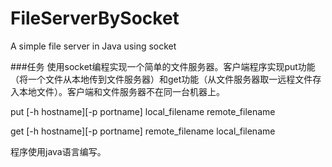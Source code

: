 # FileServerBySocket
A simple file server in Java using socket

###任务
使用socket编程实现一个简单的文件服务器。客户端程序实现put功能（将一个文件从本地传到文件服务器）和get功能（从文件服务器取一远程文件存入本地文件）。客户端和文件服务器不在同一台机器上。

put [-h hostname][-p portname] local_filename remote_filename

get [-h hostname][-p portname] remote_filename local_filename

程序使用java语言编写。
